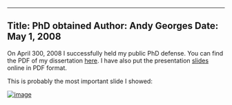 -----
Title:  PhD obtained
Author: Andy Georges
Date: May 1, 2008
----







On April 300, 2008 I successfully held my public PhD defense. You can
find the PDF of my dissertation
[here](http://itkovian.net/base/files/phd_ageorges.pdf). I have also put
the presentation
[slides](http://itkovian.net/base/files/phd_defense_presentation.pdf)
online in PDF format.


This is probably the most important slide I showed:


[![image](CB975E5F-154B-4005-9A27-5D9931451369-1.jpg)](http://www.flickr.com/photos/itkovian/2526848671/)




